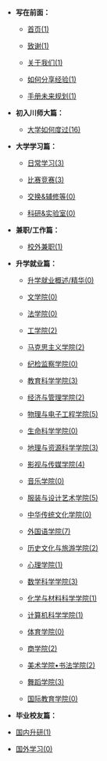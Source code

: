 - **写在前面：**

  - [首页(1)](README.md)

  - [致谢(1)](preface/Acknowledge.md)

  - [关于我们(1)](preface/about_us.md)

  - [如何分享经验(1)](preface/Sharing_experience.md)

  - [手册未来规划(1)](preface/Future_development.md)

- **初入川师大篇：**

  - [大学如何度过(16)](A初入川师大篇/README.md)

- **大学学习篇：**

  - [日常学习(3)](B大学学习篇/日常学习/README.md)

  - [比赛竞赛(3)](B大学学习篇/比赛竞赛/README.md)

  - [交换&辅修等(0)](B大学学习篇/其他/README.md)

  - [科研&实验室(0)](B大学学习篇/科研&实验等/README.md)

- **兼职/工作篇：**
	- [校外兼职(1)](C兼职工作篇/校外兼职/README.md)

- **升学就业篇：**

  - [升学就业概述/精华(0)](D升学就业篇/A升学就业精华/README.md)

  - [文学院(0)](D升学就业篇/文学院/README.md)
  
  - [法学院(0)](D升学就业篇/法学院/README.md)

  - [工学院(2)](D升学就业篇/工学院/README.md)
  
  - [马克思主义学院(2)](D升学就业篇/马克思主义学院/README.md)
  
  - [纪检监察学院(0)](D升学就业篇/纪检监察学院/README.md)
  
  - [教育科学学院(3)](D升学就业篇/教育科学学院/README.md)
  
  - [经济与管理学院(2)](D升学就业篇/经济与管理学院/README.md)
  
  - [物理与电子工程学院(5)](D升学就业篇/物理与电子工程学院/README.md)
  
  - [生命科学学院(0)](D升学就业篇/生命科学学院/README.md)
  
  - [地理与资源科学学院(3)](D升学就业篇/地理与资源科学学院/README.md)
  
  - [影视与传媒学院(4)](D升学就业篇/影视与传媒学院/README.md)

  - [音乐学院(0)](D升学就业篇/音乐学院/README.md)
  
  - [服装与设计艺术学院(5)](D升学就业篇/服装与设计艺术学院/README.md)
  
  - [中华传统文化学院(0)](D升学就业篇/中华传统文化学院/README.md)
  
  - [外国语学院(7)](D升学就业篇/外国语学院/README.md)
  
  - [历史文化与旅游学院(2)](D升学就业篇/历史文化与旅游学院/README.md)
  
  - [心理学院(1)](D升学就业篇/心理学院/README.md)
  
  - [数学科学学院(3)](D升学就业篇/数学科学学院/README.md)
  
  - [化学与材料科学学院(1)](D升学就业篇/化学与材料科学学院/README.md)
  
  - [计算机科学学院(1)](D升学就业篇/计算机科学学院/README.md)
  
  - [体育学院(0)](D升学就业篇/体育学院/README.md)
  
  - [商学院(2)](D升学就业篇/商学院/README.md)
  
  - [美术学院•书法学院(2)](D升学就业篇/美术学院_书法学院/README.md)
  
  - [舞蹈学院(3)](D升学就业篇/舞蹈学院/README.md)
  
  - [国际教育学院(0)](D升学就业篇/国际教育学院/README.md)


- **毕业校友篇：**

- [国内升研(1)](E毕业校友篇/国内升研/README.md)

- [国外学习(0)](E毕业校友篇/国外学习/README.md)